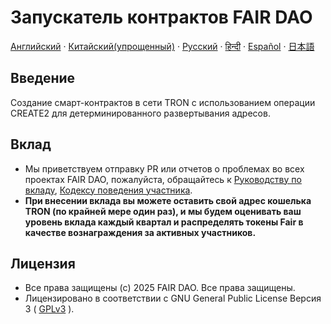 # Запускатель контрактов FAIR DAO

[Английский](README.md)  ·  [Китайский(упрощенный)](README_CN.md)  ·  [Русский](README_RU.md)  ·  [हिन्दी](README_HI.md)  ·  [Español](README_ES.md)  ·  [日本語](README_JA.md)

## Введение
Создание смарт-контрактов в сети TRON с использованием операции CREATE2 для детерминированного развертывания адресов.

## Вклад

* Мы приветствуем отправку PR или отчетов о проблемах во всех проектах FAIR DAO, пожалуйста, обращайтесь к [Руководству по вкладу](https://github.com/fair-dao/.github/blob/main/CONTRIBUTING_RU.md), [Кодексу поведения участника](https://github.com/fair-dao/.github/blob/main/CODE_OF_CONDUCT.md).
* **При внесении вклада вы можете оставить свой адрес кошелька TRON (по крайней мере один раз), и мы будем оценивать ваш уровень вклада каждый квартал и распределять токены Fair в качестве вознаграждения за активных участников.**

## Лицензия

* Все права защищены (c) 2025 FAIR DAO. Все права защищены.
* Лицензировано в соответствии с GNU General Public License Версия 3 ( [GPLv3](LICENSE) ).